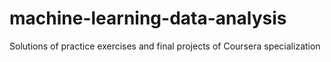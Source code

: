 # machine-learning-data-analysis
Solutions of practice exercises and final projects of Coursera specialization
